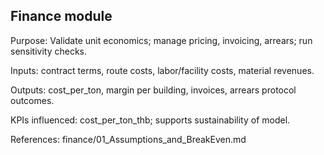 ## Finance module

Purpose: Validate unit economics; manage pricing, invoicing, arrears; run sensitivity checks.

Inputs: contract terms, route costs, labor/facility costs, material revenues.

Outputs: cost_per_ton, margin per building, invoices, arrears protocol outcomes.

KPIs influenced: cost_per_ton_thb; supports sustainability of model.

References: finance/01_Assumptions_and_BreakEven.md


